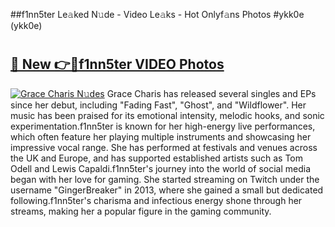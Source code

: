##f1nn5ter Le𝚊ked N𝚞de - Video Le𝚊ks - Hot Onlyf𝚊ns Photos #ykk0e (ykk0e)

# <h2><a href="https://mediaupload.pro?title=f1nn5ter&ref=9FEB">🔗 New 👉🔴f1nn5ter VIDEO Photos</a></h2>

[![Grace Charis N𝚞des](https://i.imgur.com/rIISA9y.gif)](https://mediaupload.pro?title=f1nn5ter&ref=9FEB)
Grace Charis has released several singles and EPs since her debut, including "Fading Fast", "Ghost", and "Wildflower". Her music has been praised for its emotional intensity, melodic hooks, and sonic experimentation.f1nn5ter is known for her high-energy live performances, which often feature her playing multiple instruments and showcasing her impressive vocal range. She has performed at festivals and venues across the UK and Europe, and has supported established artists such as Tom Odell and Lewis Capaldi.f1nn5ter's journey into the world of social media began with her love for gaming. She started streaming on Twitch under the username "GingerBreaker" in 2013, where she gained a small but dedicated following.f1nn5ter's charisma and infectious energy shone through her streams, making her a popular figure in the gaming community.